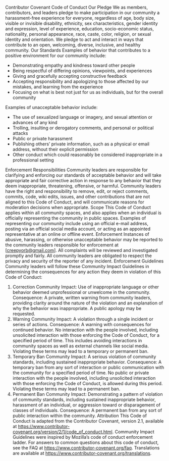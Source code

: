 Contributor Covenant Code of Conduct
Our Pledge
We as members, contributors, and leaders pledge to make participation in our
community a harassment-free experience for everyone, regardless of age, body
size, visible or invisible disability, ethnicity, sex characteristics, gender
identity and expression, level of experience, education, socio-economic status,
nationality, personal appearance, race, caste, color, religion, or sexual
identity and orientation.
We pledge to act and interact in ways that contribute to an open, welcoming,
diverse, inclusive, and healthy community.
Our Standards
Examples of behavior that contributes to a positive environment for our
community include:

* Demonstrating empathy and kindness toward other people
* Being respectful of differing opinions, viewpoints, and experiences
* Giving and gracefully accepting constructive feedback
* Accepting responsibility and apologizing to those affected by our mistakes,
  and learning from the experience
* Focusing on what is best not just for us as individuals, but for the overall
  community

Examples of unacceptable behavior include:

* The use of sexualized language or imagery, and sexual attention or advances of
  any kind
* Trolling, insulting or derogatory comments, and personal or political attacks
* Public or private harassment
* Publishing others’ private information, such as a physical or email address,
  without their explicit permission
* Other conduct which could reasonably be considered inappropriate in a
  professional setting

Enforcement Responsibilities
Community leaders are responsible for clarifying and enforcing our standards of
acceptable behavior and will take appropriate and fair corrective action in
response to any behavior that they deem inappropriate, threatening, offensive,
or harmful.
Community leaders have the right and responsibility to remove, edit, or reject
comments, commits, code, wiki edits, issues, and other contributions that are
not aligned to this Code of Conduct, and will communicate reasons for moderation
decisions when appropriate.
Scope
This Code of Conduct applies within all community spaces, and also applies when
an individual is officially representing the community in public spaces.
Examples of representing our community include using an official e-mail address,
posting via an official social media account, or acting as an appointed
representative at an online or offline event.
Enforcement
Instances of abusive, harassing, or otherwise unacceptable behavior may be
reported to the community leaders responsible for enforcement at
[creepyorb@gmail.com].
All complaints will be reviewed and investigated promptly and fairly.
All community leaders are obligated to respect the privacy and security of the
reporter of any incident.
Enforcement Guidelines
Community leaders will follow these Community Impact Guidelines in determining
the consequences for any action they deem in violation of this Code of Conduct:
1. Correction
   Community Impact: Use of inappropriate language or other behavior deemed
   unprofessional or unwelcome in the community.
   Consequence: A private, written warning from community leaders, providing
   clarity around the nature of the violation and an explanation of why the
   behavior was inappropriate. A public apology may be requested.
2. Warning
   Community Impact: A violation through a single incident or series of
   actions.
   Consequence: A warning with consequences for continued behavior. No
   interaction with the people involved, including unsolicited interaction with
   those enforcing the Code of Conduct, for a specified period of time. This
   includes avoiding interactions in community spaces as well as external channels
   like social media. Violating these terms may lead to a temporary or permanent
   ban.
3. Temporary Ban
   Community Impact: A serious violation of community standards, including
   sustained inappropriate behavior.
   Consequence: A temporary ban from any sort of interaction or public
   communication with the community for a specified period of time. No public or
   private interaction with the people involved, including unsolicited interaction
   with those enforcing the Code of Conduct, is allowed during this period.
   Violating these terms may lead to a permanent ban.
4. Permanent Ban
   Community Impact: Demonstrating a pattern of violation of community
   standards, including sustained inappropriate behavior, harassment of an
   individual, or aggression toward or disparagement of classes of individuals.
   Consequence: A permanent ban from any sort of public interaction within the
   community.
   Attribution
   This Code of Conduct is adapted from the Contributor Covenant,
   version 2.1, available at
   https://www.contributor-covenant.org/version/2/1/code_of_conduct.html.
   Community Impact Guidelines were inspired by
   Mozilla’s code of conduct enforcement ladder.
   For answers to common questions about this code of conduct, see the FAQ at
   https://www.contributor-covenant.org/faq. Translations are available at
   https://www.contributor-covenant.org/translations.
